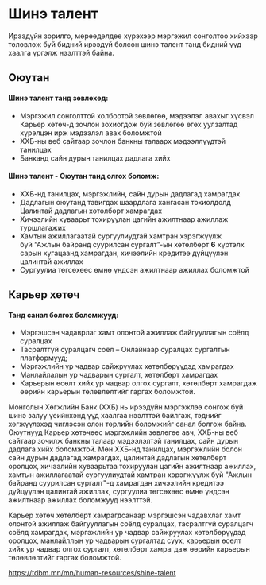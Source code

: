 # Шинэ талент

Ирээдүйн зорилго, мөрөөдөлдөө хүрэхээр мэргэжил сонголтоо хийхээр төлөвлөж буй бидний ирээдүй болсон шинэ талент танд бидний үүд хаалга үргэлж нээлттэй байна.
 
## Оюутан
#### Шинэ талент танд зөвлөхөд:

* Мэргэжил сонголттой холбоотой зөвлөгөө, мэдээлэл авахыг хүсвэл Карьер хөтөч-д зочлон зохиогдож буй зөвлөгөө өгөх уулзалтад хүрэлцэн ирж мэдээлэл авах боломжтой
* ХХБ-ны веб сайтаар зочлон банкны талаарх мэдээллүүдтэй танилцах
* Банканд сайн дурын танилцах дадлага хийх

#### Шинэ талент - Оюутан танд олгох боломж:

* ХХБ-нд танилцах, мэргэжлийн, сайн дурын дадлагад хамрагдах
* Дадлагын оюутанд тавигдах шаардлага хангасан тохиолдолд Цалинтай дадлагын хөтөлбөрт хамрагдах
* Хичээлийн хуваарьт тохируулан цагийн ажилтнаар ажиллаж туршлагажих
* Хамтын ажиллагаатай сургуулиудтай хамтран хэрэгжүүлж буй “Ажлын байранд суурилсан сургалт”-ын хөтөлбөрт **6** хүртэлх сарын хугацаанд хамрагдан, хичээлийн кредитээ дүйцүүлэн цалинтай ажиллах
* Сургуулиа төгсөхөөс өмнө үндсэн ажилтнаар ажиллах боломжтой


## Карьер хөтөч

#### Танд санал болгох боломжууд:

* Мэргэшсэн чадаврлаг хамт олонтой ажиллаж байгууллагын соёлд суралцах
* Тасралтгүй суралцагч соёл – Онлайнаар суралцах сургалтын платформууд;
* Мэргэжлийн ур чадвар сайжруулах хөтөлбөрүүдэд хамрагдах
* Манлайлалын ур чадварын сургалт, хөтөлбөрт хамрагдах
* Карьерын өсөлт хийх ур чадвар олгох сургалт, хөтөлбөрт хамрагдаж өөрийн карьерын төлөвлөлтийг гаргах боломжтой.


Монголын Хөгжлийн Банк (ХХБ) нь ирээдүйн мэргэжлээ сонгож буй шинэ залуу үеийнхэнд үүд хаалгаа нээлттэй байлгаж, тэднийг хөгжүүлэхэд чиглэсэн олон төрлийн боломжийг санал болгож байна. Оюутнууд Карьер хөтөчөөс мэргэжлийн зөвлөгөө авч, ХХБ-ны веб сайтаар зочилж банкны талаар мэдээлэлтэй танилцах, сайн дурын дадлага хийх боломжтой. Мөн ХХБ-нд танилцах, мэргэжлийн болон сайн дурын дадлагад хамрагдах, цалинтай дадлагын хөтөлбөрт оролцох, хичээлийн хуваарьтаа тохируулан цагийн ажилтнаар ажиллах, хамтын ажиллагаатай сургуулиудтай хамтран хэрэгжүүлж буй "Ажлын байранд суурилсан сургалт"-д хамрагдан хичээлийн кредитээ дүйцүүлэн цалинтай ажиллах, сургуулиа төгсөхөөс өмнө үндсэн ажилтнаар ажиллах боломжууд нээлттэй.

Карьер хөтөч хөтөлбөрт хамрагдсанаар мэргэшсэн чадавхлаг хамт олонтой ажиллаж байгууллагын соёлд суралцах, тасралтгүй суралцагч соёлд хамрагдах, мэргэжлийн ур чадвар сайжруулах хөтөлбөрүүдэд оролцох, манлайллын ур чадварын сургалтад суух, карьерын өсөлт хийх ур чадвар олгох сургалт, хөтөлбөрт хамрагдаж өөрийн карьерын төлөвлөлтийг гаргах боломжтой.

https://tdbm.mn/mn/human-resources/shine-talent